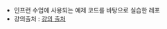 - 인프런 수업에 사용되는 예제 코드를 바탕으로 실습한 레포
- 강의출처 : <a href="https://inf.run/2msm6" target="_blank">강의 출처</a>
